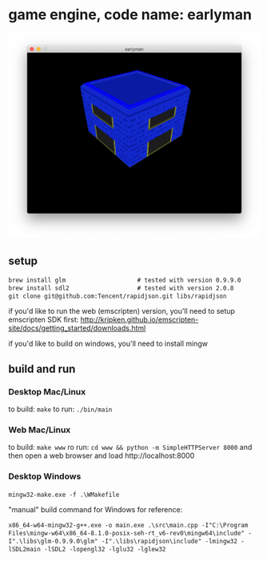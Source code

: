 
# game engine, code name: earlyman

![earlyman](earlyman.png "earlyman")

## setup

```
brew install glm                    # tested with version 0.9.9.0
brew install sdl2                   # tested with version 2.0.8
git clone git@github.com:Tencent/rapidjson.git libs/rapidjson
```

if you'd like to run the web (emscripten) version, you'll need to setup emscripten SDK first: http://kripken.github.io/emscripten-site/docs/getting_started/downloads.html

if you'd like to build on windows, you'll need to install mingw

## build and run

### Desktop Mac/Linux

to build: `make`
to run: `./bin/main`

### Web Mac/Linux

to build: `make www`
ro run: `cd www && python -m SimpleHTTPServer 8000` and then open a web browser and load http://localhost:8000

### Desktop Windows

`mingw32-make.exe -f .\WMakefile`

"manual" build command for Windows for reference:

```
x86_64-w64-mingw32-g++.exe -o main.exe .\src\main.cpp -I"C:\Program Files\mingw-w64\x86_64-8.1.0-posix-seh-rt_v6-rev0\mingw64\include" -I".\libs\glm-0.9.9.0\glm" -I".\libs\rapidjson\include" -lmingw32 -lSDL2main -lSDL2 -lopengl32 -lglu32 -lglew32
```

